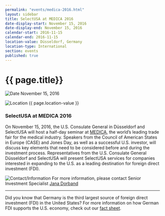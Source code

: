 ```yaml
---
permalink: "events/medica-2016.html"
layout: sidebar
title: SelectUSA at MEDICA 2016
date-display-start: November 15, 2016
date-display-end: November 15, 2016
calendar-start: 2016-11-15
calendar-end: 2016-11-15
location-value: Düsseldorf, Germany
location-type: International
section: events
published: true
---
```


# {{ page.title}}

![Date](https://google.github.io/material-design-icons/action/svg/design/ic_event_24px.svg "Date") November 15, 2016

![Location](http://google.github.io/material-design-icons/social/svg/design/ic_location_city_24px.svg "Location") {{ page.location-value }}

### SelectUSA at MEDICA 2016

On November 15, 2016, the U.S. Consulate General in Düsseldorf and SelectUSA will host a half-day seminar at [MEDICA](http://www.medica-tradefair.com/?gclid=CMeNos7Euc4CFQGRaQodTowExQ), the world’s leading trade fair for the medical industry. Speakers from the Council of American States in Europe (CASE) and Jones Day, as well as a successful U.S. investor, will discuss key elements that need to be considered before and during the investment process.  Representatives from the U.S. Consulate General Düsseldorf and SelectUSA will present SelectUSA services for companies interested in expanding to the U.S. as a leading destination for foreign direct investment (FDI). 


![Contact/Information](http://google.github.io/material-design-icons/action/svg/design/ic_speaker_notes_24px.svg "Contact/Information") For more information, please contact Senior Investment Specialist [Jana Dorband](mailto:jana.dorband@trade.gov)

---

Did you know that Germany is the third largest source of foreign direct investment (FDI) in the United States? For more information on how German FDI supports the U.S. economy, check out our [fact sheet](https://www.selectusa.gov/country-fact-sheet/Germany).
